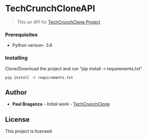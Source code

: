 # TechCrunchCloneAPI

> This an API for [TechCrunchClone Project](https://github.com/paulbraganza12/techCrunchCloneAngularApp)

### Prerequisites
- Python verison- 3.6


### Installing

Clone/Download the project and run "pip install -r requirements.txt"

```
pip install -r requirements.txt
```

## Author

* **Paul Braganza** - *Initial work* - [TechCrunchClone](https://github.com/paulbraganza12/techCrunchCloneAngularApp)

## License

This project is licensed
